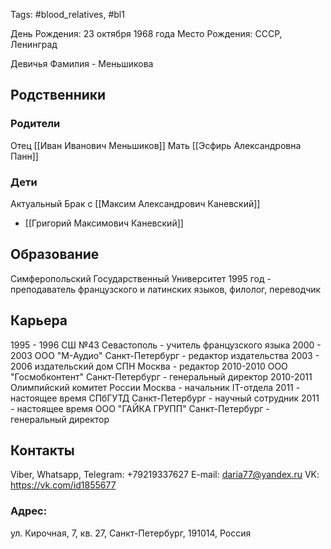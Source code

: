 Tags: #blood_relatives, #bl1

День Рождения: 23 октября 1968 года
Место Рождения: СССР, Ленинград

Девичья Фамилия - Меньшикова

## Родственники
### Родители
Отец [[Иван Иванович Меньшиков]]
Мать [[Эсфирь Александровна Панн]]

### Дети
Актуальный Брак с [[Максим Александрович Каневский]]
- [[Григорий Максимович Каневский]]

## Образование
Симферопольский Государственный Университет 1995 год - преподаватель французского и латинских языков, филолог, переводчик

## Карьера
1995 - 1996 СШ №43 Севастополь - учитель французского языка
2000 - 2003 ООО "М-Аудио" Санкт-Петербург - редактор издательства
2003 - 2006 издательский дом СПН Москва - редактор
2010-2010 ООО "Госмобконтент" Санкт-Петербург - генеральный директор
2010-2011 Олимпийский комитет России Москва - начальник IT-отдела
2011 - настоящее время СПбГУТД Санкт-Петербург - научный сотрудник
2011 - настоящее время  ООО "ГАЙКА ГРУПП" Санкт-Петербург - генеральный директор

## Контакты
Viber, Whatsapp, Telegram: +79219337627
E-mail: daria77@yandex.ru
VK: https://vk.com/id1855677

### Адрес:
ул. Кирочная, 7, кв. 27, Санкт-Петербург, 191014, Россия